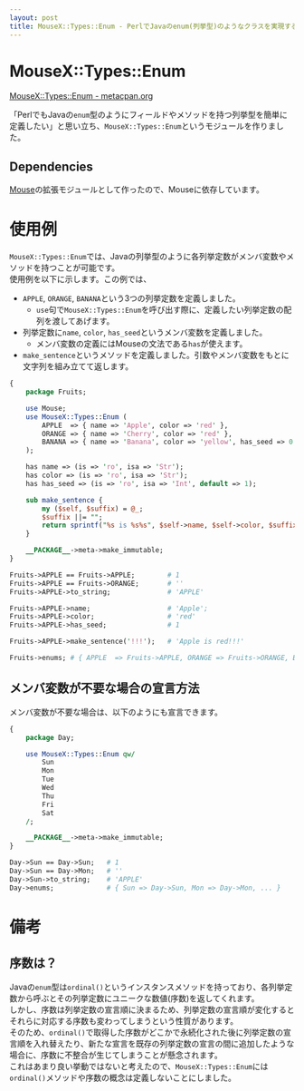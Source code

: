 ```yaml
---
layout: post
title: MouseX::Types::Enum - PerlでJavaのenum(列挙型)のようなクラスを実現するモジュール
---
```


# MouseX::Types::Enum

[MouseX::Types::Enum - metacpan.org](https://metacpan.org/pod/MouseX::Types::Enum)

「PerlでもJavaの`enum`型のようにフィールドやメソッドを持つ列挙型を簡単に定義したい」と思い立ち、`MouseX::Types::Enum`というモジュールを作りました。  

## Dependencies

[Mouse](https://metacpan.org/pod/Mouse)の拡張モジュールとして作ったので、Mouseに依存しています。

# 使用例

`MouseX::Types::Enum`では、Javaの列挙型のように各列挙定数がメンバ変数やメソッドを持つことが可能です。  
使用例を以下に示します。この例では、
- `APPLE`, `ORANGE`, `BANANA`という3つの列挙定数を定義しました。  
  - `use`句で`MouseX::Types::Enum`を呼び出す際に、定義したい列挙定数の配列を渡してあげます。  
- 列挙定数に`name`, `color`, `has_seed`というメンバ変数を定義しました。
  - メンバ変数の定義にはMouseの文法である`has`が使えます。
- `make_sentence`というメソッドを定義しました。引数やメンバ変数をもとに文字列を組み立てて返します。

```perl
{
    package Fruits;

    use Mouse;
    use MouseX::Types::Enum (
        APPLE  => { name => 'Apple', color => 'red' },
        ORANGE => { name => 'Cherry', color => 'red' },
        BANANA => { name => 'Banana', color => 'yellow', has_seed => 0 }
    );

    has name => (is => 'ro', isa => 'Str');
    has color => (is => 'ro', isa => 'Str');
    has has_seed => (is => 'ro', isa => 'Int', default => 1);

    sub make_sentence {
        my ($self, $suffix) = @_;
        $suffix ||= "";
        return sprintf("%s is %s%s", $self->name, $self->color, $suffix);
    }

    __PACKAGE__->meta->make_immutable;
}

Fruits->APPLE == Fruits->APPLE;        # 1
Fruits->APPLE == Fruits->ORANGE;       # ''
Fruits->APPLE->to_string;              # 'APPLE'

Fruits->APPLE->name;                   # 'Apple';
Fruits->APPLE->color;                  # 'red'
Fruits->APPLE->has_seed;               # 1

Fruits->APPLE->make_sentence('!!!');   # 'Apple is red!!!'

Fruits->enums; # { APPLE  => Fruits->APPLE, ORANGE => Fruits->ORANGE, BANANA => Fruits->BANANA }

```

## メンバ変数が不要な場合の宣言方法

メンバ変数が不要な場合は、以下のようにも宣言できます。  

```perl
{
    package Day;

    use MouseX::Types::Enum qw/
        Sun
        Mon
        Tue
        Wed
        Thu
        Fri
        Sat
    /;

    __PACKAGE__->meta->make_immutable;
}

Day->Sun == Day->Sun;   # 1
Day->Sun == Day->Mon;   # ''
Day->Sun->to_string;    # 'APPLE'
Day->enums;             # { Sun => Day->Sun, Mon => Day->Mon, ... }
```

# 備考

## 序数は？

Javaの`enum`型は`ordinal()`というインスタンスメソッドを持っており、各列挙定数から呼ぶとその列挙定数にユニークな数値(序数)を返してくれます。  
しかし、序数は列挙定数の宣言順に決まるため、列挙定数の宣言順が変化するとそれらに対応する序数も変わってしまうという性質があります。  
そのため、`ordinal()`で取得した序数がどこかで永続化された後に列挙定数の宣言順を入れ替えたり、新たな宣言を既存の列挙定数の宣言の間に追加したような場合に、序数に不整合が生じてしまうことが懸念されます。  
これはあまり良い挙動ではないと考えたので、`MouseX::Types::Enum`には`ordinal()`メソッドや序数の概念は定義しないことにしました。
